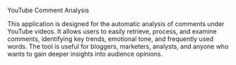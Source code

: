 YouTube Comment Analysis

This application is designed for the automatic analysis of comments under YouTube videos. It allows users to easily retrieve, process, and examine comments, identifying key trends, emotional tone, and frequently used words. The tool is useful for bloggers, marketers, analysts, and anyone who wants to gain deeper insights into audience opinions.
